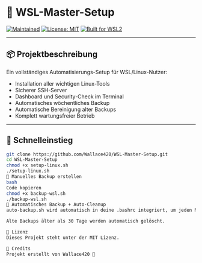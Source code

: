 # 🚀 WSL-Master-Setup

[![Maintained](https://img.shields.io/badge/maintained-yes-brightgreen.svg)](https://github.com/Wallace420/WSL-Master-Setup)
[![License: MIT](https://img.shields.io/badge/License-MIT-yellow.svg)](https://opensource.org/licenses/MIT)
[![Built for WSL2](https://img.shields.io/badge/Built%20for-WSL2-blue.svg)](https://learn.microsoft.com/en-us/windows/wsl/)

---

## 📦 Projektbeschreibung

Ein vollständiges Automatisierungs-Setup für WSL/Linux-Nutzer:
- Installation aller wichtigen Linux-Tools
- Sicherer SSH-Server
- Dashboard und Security-Check im Terminal
- Automatisches wöchentliches Backup
- Automatische Bereinigung alter Backups
- Komplett wartungsfreier Betrieb

---

## 🚀 Schnelleinstieg

```bash
git clone https://github.com/Wallace420/WSL-Master-Setup.git
cd WSL-Master-Setup
chmod +x setup-linux.sh
./setup-linux.sh
💾 Manuelles Backup erstellen
bash
Code kopieren
chmod +x backup-wsl.sh
./backup-wsl.sh
🔁 Automatisches Backup + Auto-Cleanup
auto-backup.sh wird automatisch in deine .bashrc integriert, um jeden Montag ein neues Backup zu erstellen.

Alte Backups älter als 30 Tage werden automatisch gelöscht.

📜 Lizenz
Dieses Projekt steht unter der MIT Lizenz.

🧠 Credits
Projekt erstellt von Wallace420 🎯